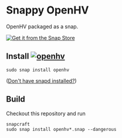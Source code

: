 # Snappy OpenHV

OpenHV packaged as a snap.

[![Get it from the Snap Store](https://snapcraft.io/static/images/badges/en/snap-store-white.svg)](https://snapcraft.io/openhv)

## Install [![openhv](https://snapcraft.io/openhv/badge.svg)](https://snapcraft.io/openhv)

    sudo snap install openhv

([Don't have snapd installed?](https://snapcraft.io/docs/core/install))

## Build

Checkout this repository and run

    snapcraft
    sudo snap install openhv*.snap --dangerous
